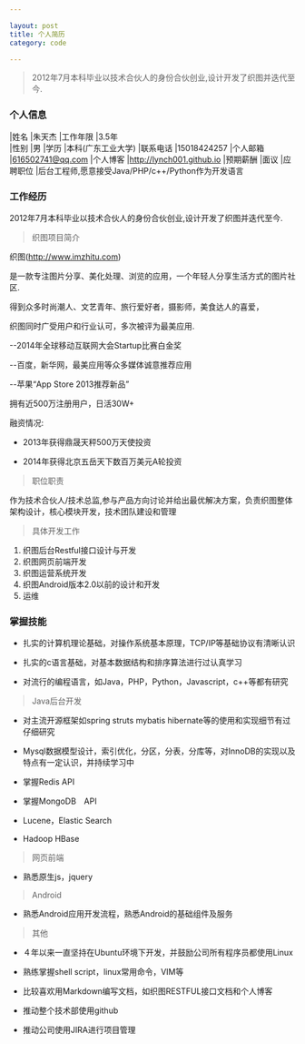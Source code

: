 ```yaml
---

layout: post
title: 个人简历
category: code

---
```


> 2012年7月本科毕业以技术合伙人的身份合伙创业,设计开发了织图并迭代至今.

<!--more-->

### 个人信息

|姓名       |朱天杰                             |工作年限   |3.5年                                
|性别       |男                                 |学历       |本科(广东工业大学)
|联系电话   |15018424257                        |个人邮箱   |616502741@qq.com
|个人博客   |http://lynch001.github.io          |预期薪酬   |面议
|应聘职位   |后台工程师,愿意接受Java/PHP/c++/Python作为开发语言

### 工作经历

2012年7月本科毕业以技术合伙人的身份合伙创业,设计开发了织图并迭代至今.

> 织图项目简介

织图(http://www.imzhitu.com)

是一款专注图片分享、美化处理、浏览的应用，一个年轻人分享生活方式的图片社区.

得到众多时尚潮人、文艺青年、旅行爱好者，摄影师，美食达人的喜爱，

织图同时广受用户和行业认可，多次被评为最美应用.

--2014年全球移动互联网大会Startup比赛白金奖

--百度，新华网，最美应用等众多媒体诚意推荐应用

--苹果“App Store 2013推荐新品”

拥有近500万注册用户，日活30W+

融资情况:

* 2013年获得鼎晟天秤500万天使投资

* 2014年获得北京五岳天下数百万美元A轮投资

> 职位职责

作为技术合伙人/技术总监,参与产品方向讨论并给出最优解决方案，负责织图整体架构设计，核心模块开发，技术团队建设和管理

> 具体开发工作

1. 织图后台Restful接口设计与开发
2. 织图网页前端开发
3. 织图运营系统开发
4. 织图Android版本2.0以前的设计和开发
5. 运维

### 掌握技能

* 扎实的计算机理论基础，对操作系统基本原理，TCP/IP等基础协议有清晰认识

* 扎实的c语言基础，对基本数据结构和排序算法进行过认真学习

* 对流行的编程语言，如Java，PHP，Python，Javascript，c++等都有研究

> Java后台开发

* 对主流开源框架如spring struts mybatis hibernate等的使用和实现细节有过仔细研究

* Mysql数据模型设计，索引优化，分区，分表，分库等，对InnoDB的实现以及特点有一定认识，并持续学习中

* 掌握Redis API

* 掌握MongoDB　API

* Lucene，Elastic Search

* Hadoop HBase

> 网页前端

* 熟悉原生js，jquery


> Android

* 熟悉Android应用开发流程，熟悉Android的基础组件及服务


> 其他

* ４年以来一直坚持在Ubuntu环境下开发，并鼓励公司所有程序员都使用Linux

* 熟练掌握shell script，linux常用命令，VIM等

* 比较喜欢用Markdown编写文档，如织图RESTFUL接口文档和个人博客

* 推动整个技术部使用github

* 推动公司使用JIRA进行项目管理

